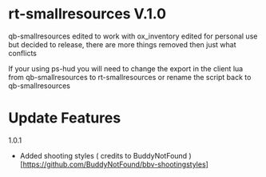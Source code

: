 # rt-smallresources V.1.0
qb-smallresources edited to work with ox_inventory
edited for personal use but decided to release, there are more things removed then just what conflicts

If your using ps-hud you will need to change the export in the client lua from qb-smallresources to rt-smallresources or rename the script back to qb-smallresources

# Update Features
1.0.1
- Added shooting styles ( credits to BuddyNotFound )[https://github.com/BuddyNotFound/bbv-shootingstyles]
